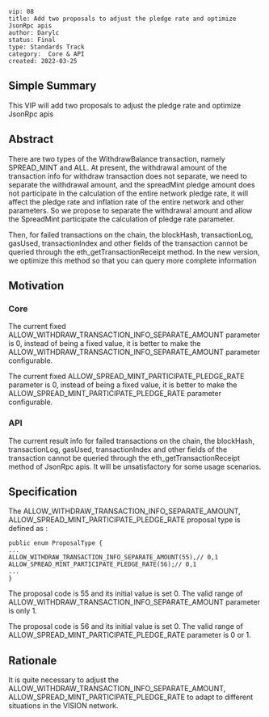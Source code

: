 ```
vip: 08
title: Add two proposals to adjust the pledge rate and optimize JsonRpc apis
author: Darylc
status: Final
type: Standards Track
category:  Core & API
created: 2022-03-25
``` 

## Simple Summary

This VIP will add two proposals to adjust the pledge rate and optimize JsonRpc apis

## Abstract

There are two types of the WithdrawBalance transaction, namely SPREAD_MINT and ALL. At present, the withdrawal amount of the transaction info for withdraw transaction does not separate, we need to separate the withdrawal amount, and the spreadMint pledge amount does not participate in the calculation of the entire network pledge rate, it will affect the pledge rate and inflation rate of the entire network and other parameters. 
So we propose to separate the withdrawal amount and allow the SpreadMint participate the calculation of pledge rate parameter.

Then, for failed transactions on the chain, the blockHash, transactionLog, gasUsed, transactionIndex and other fields of the transaction cannot be queried through the eth_getTransactionReceipt method. In the new version, we optimize this method so that you can query more complete information


## Motivation
### Core
The current fixed ALLOW_WITHDRAW_TRANSACTION_INFO_SEPARATE_AMOUNT parameter is 0, instead of being a fixed value, it is better to make the ALLOW_WITHDRAW_TRANSACTION_INFO_SEPARATE_AMOUNT parameter configurable.

The current fixed ALLOW_SPREAD_MINT_PARTICIPATE_PLEDGE_RATE parameter is 0, instead of being a fixed value, it is better to make the ALLOW_SPREAD_MINT_PARTICIPATE_PLEDGE_RATE parameter configurable.

### API
The current result info for failed transactions on the chain, the blockHash, transactionLog, gasUsed, transactionIndex and other fields of the transaction cannot be queried through the eth_getTransactionReceipt method of JsonRpc apis. It will be unsatisfactory for some usage scenarios.

## Specification
The ALLOW_WITHDRAW_TRANSACTION_INFO_SEPARATE_AMOUNT, ALLOW_SPREAD_MINT_PARTICIPATE_PLEDGE_RATE proposal type is defined as :
```
public enum ProposalType {
...
ALLOW_WITHDRAW_TRANSACTION_INFO_SEPARATE_AMOUNT(55),// 0,1
ALLOW_SPREAD_MINT_PARTICIPATE_PLEDGE_RATE(56);// 0,1
...
}
```
The proposal code is 55 and its initial value is set 0. The valid range of ALLOW_WITHDRAW_TRANSACTION_INFO_SEPARATE_AMOUNT parameter is only 1.

The proposal code is 56 and its initial value is set 0. The valid range of ALLOW_SPREAD_MINT_PARTICIPATE_PLEDGE_RATE parameter is 0 or 1.

## Rationale

It is quite necessary to adjust the ALLOW_WITHDRAW_TRANSACTION_INFO_SEPARATE_AMOUNT, ALLOW_SPREAD_MINT_PARTICIPATE_PLEDGE_RATE to adapt to different situations in the VISION network.